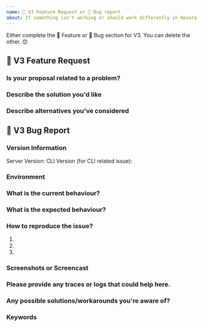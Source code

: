 ```yaml
---
name: 🚀 V3 Feature Request or 🦟 Bug report
about: If something isn't working or should work differently in Hasura V3 🔧
---
```


Either complete the 🚀 Feature or 🦟 Bug section for V3. You can delete the other. 😊

## 🚀 V3 Feature Request

### Is your proposal related to a problem?

<!--
  Provide a clear and concise description of what the problem is.
  For example, "I'm always frustrated when..."
-->

### Describe the solution you'd like

<!--
  Provide a clear and concise description of what you want to happen.
-->

### Describe alternatives you've considered

<!-- Provide your answer here. -->

## 🦟 V3 Bug Report

### Version Information

Server Version:
CLI Version (for CLI related issue):

### Environment

<!-- Cloud / OSS / EE -->

### What is the current behaviour?

<!--
  Provide a clear description of what is the current behaviour.
-->

### What is the expected behaviour?

<!--
  Provide a clear description of what you want to happen.
-->

### How to reproduce the issue?

1.
2.
3.

### Screenshots or Screencast

<!--
  Providing relevant Screenshots/ Screencasts would help us to debug the issue quickly.
-->

### Please provide any traces or logs that could help here.

<!-- Provide your answer here. -->

### Any possible solutions/workarounds you're aware of?

<!-- Provide your answer here. -->

### Keywords

<!--
  What keywords did you use when trying to find an existing bug report?
  List them here so people in the future can find this one more easily.
-->
